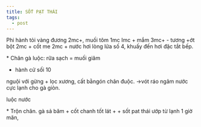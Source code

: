 ```yaml
---
title: SỐT PẠT THÁI
tags:
  - post
---
```





Phi hành tỏi vàng đương 2mc+, muối tôm 1mc Imc + mắm 3mc+ - tương +ớt bột 2mc + cốt me 2mc + nước hơi lòng lửa số 4, khuấy đến hơi đặc tắt bếp.



\* Chân gà luộc: rữa sạch = muối giâm



+ hành cử sối 10



nguội với gừng + lọc xương, cất bằngón chân đuộc. →vót ráo ngâm nước cực lạnh cho gà giòn.



luộc nước



\* Trộn chân. gà sả băm + cốt chanh tốt lát + + sốt pat thái ướp từ lạnh 1 giờ măn,
